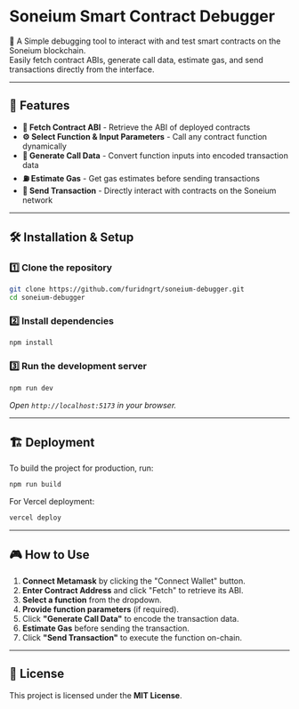 # Soneium Smart Contract Debugger

🚀 A Simple debugging tool to interact with and test smart contracts on the Soneium blockchain.  
Easily fetch contract ABIs, generate call data, estimate gas, and send transactions directly from the interface.

---

## 📌 Features
- **📡 Fetch Contract ABI** - Retrieve the ABI of deployed contracts
- **⚙️ Select Function & Input Parameters** - Call any contract function dynamically
- **📜 Generate Call Data** - Convert function inputs into encoded transaction data
- **⛽ Estimate Gas** - Get gas estimates before sending transactions
- **🚀 Send Transaction** - Directly interact with contracts on the Soneium network

---

## 🛠 Installation & Setup

### **1️⃣ Clone the repository**
```sh
git clone https://github.com/furidngrt/soneium-debugger.git
cd soneium-debugger
```

### **2️⃣ Install dependencies**
```sh
npm install
```

### **3️⃣ Run the development server**
```sh
npm run dev
```
_Open `http://localhost:5173` in your browser._

---

## 🏗 Deployment
To build the project for production, run:
```sh
npm run build
```
For Vercel deployment:
```sh
vercel deploy
```

---

## 🎮 How to Use
1. **Connect Metamask** by clicking the "Connect Wallet" button.
2. **Enter Contract Address** and click "Fetch" to retrieve its ABI.
3. **Select a function** from the dropdown.
4. **Provide function parameters** (if required).
5. Click **"Generate Call Data"** to encode the transaction data.
6. **Estimate Gas** before sending the transaction.
7. Click **"Send Transaction"** to execute the function on-chain.

---

## 📜 License
This project is licensed under the **MIT License**.


